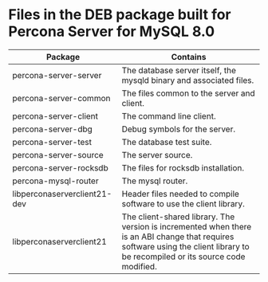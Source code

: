 # Files in the DEB package built for Percona Server for MySQL 8.0

| Package                      | Contains                                                                                                                                                                        |
|------------------------------|---------------------------------------------------------------------------------------------------------------------------------------------------------------------------------|
| percona-server-server   | The database server itself, the mysqld binary and associated files.                                                                                                             |
| percona-server-common        | The files common to the server and client.                                                                                                                                      |
| percona-server-client        | The command line client.                                                                                                                                                        |
| percona-server-dbg           | Debug symbols for the server.                                                                                                                                                   |
| percona-server-test          | The database test suite.                                                                                                                                                        |
| percona-server-source        | The server source.                                                                                                                                                              |
| percona-server-rocksdb       | The files for rocksdb installation.                                                                                                  |
| percona-mysql-router         | The mysql router.                               |
| libperconaserverclient21-dev | Header files needed to compile software to use the client library.                                                                                                              |
| libperconaserverclient21     | The client-shared library. The version is incremented when there is an ABI change that requires software using the client library to be recompiled or its source code modified. |